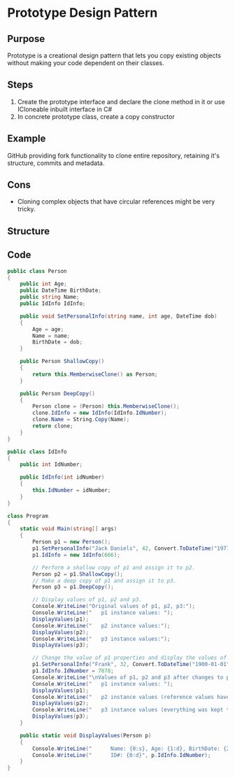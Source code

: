 # Prototype Design Pattern

## Purpose
Prototype is a creational design pattern that lets you copy existing objects without making your code dependent on their classes.

## Steps
1. Create the prototype interface and declare the clone method in it or use ICloneable inbuilt interface in C#
2. In concrete prototype class, create a copy constructor

## Example
GitHub providing fork functionality to clone entire repository, retaining it's structure, commits and metadata.

## Cons
-  Cloning complex objects that have circular references might be very tricky.

## Structure

## Code
```csharp
public class Person
{
    public int Age;
    public DateTime BirthDate;
    public string Name;
    public IdInfo IdInfo;

    public void SetPersonalInfo(string name, int age, DateTime dob)
    {
        Age = age;
        Name = name;
        BirthDate = dob;
    }

    public Person ShallowCopy()
    {
        return this.MemberwiseClone() as Person;
    }

    public Person DeepCopy()
    {
        Person clone = (Person) this.MemberwiseClone();
        clone.IdInfo = new IdInfo(IdInfo.IdNumber);
        clone.Name = String.Copy(Name);
        return clone;
    }
}

public class IdInfo
{
    public int IdNumber;

    public IdInfo(int idNumber)
    {
        this.IdNumber = idNumber;
    }
}

class Program
{
    static void Main(string[] args)
    {
        Person p1 = new Person();
        p1.SetPersonalInfo("Jack Daniels", 42, Convert.ToDateTime("1977-01-01"));
        p1.IdInfo = new IdInfo(666);

        // Perform a shallow copy of p1 and assign it to p2.
        Person p2 = p1.ShallowCopy();
        // Make a deep copy of p1 and assign it to p3.
        Person p3 = p1.DeepCopy();

        // Display values of p1, p2 and p3.
        Console.WriteLine("Original values of p1, p2, p3:");
        Console.WriteLine("   p1 instance values: ");
        DisplayValues(p1);
        Console.WriteLine("   p2 instance values:");
        DisplayValues(p2);
        Console.WriteLine("   p3 instance values:");
        DisplayValues(p3);

        // Change the value of p1 properties and display the values of p1, p2 and p3.
        p1.SetPersonalInfo("Frank", 32, Convert.ToDateTime("1900-01-01"));
        p1.IdInfo.IdNumber = 7878;
        Console.WriteLine("\nValues of p1, p2 and p3 after changes to p1:");
        Console.WriteLine("   p1 instance values: ");
        DisplayValues(p1);
        Console.WriteLine("   p2 instance values (reference values have changed):");
        DisplayValues(p2);
        Console.WriteLine("   p3 instance values (everything was kept the same):");
        DisplayValues(p3);
    }

    public static void DisplayValues(Person p)
    {
        Console.WriteLine("      Name: {0:s}, Age: {1:d}, BirthDate: {2:MM/dd/yy}", p.Name, p.Age, p.BirthDate);
        Console.WriteLine("      ID#: {0:d}", p.IdInfo.IdNumber);
    }
}
```
